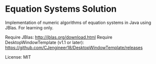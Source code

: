 # Equation Systems Solution
Implementation of numeric algorithms of equation systems in Java using JBlas. For learning only.

Require JBlas: http://jblas.org/download.html
Require DesktopWindowTemplate (v1.1 or later): https://github.com/CJengineer18/DesktopWindowTemplate/releases

License: MIT
